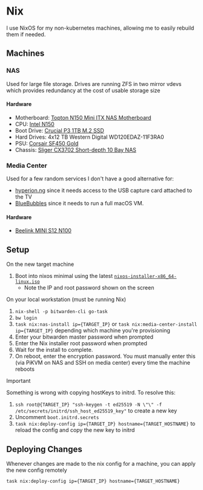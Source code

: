 # Nix

I use NixOS for my non-kubernetes machines, allowing me to easily rebuild them if needed.

## Machines

### NAS

Used for large file storage. Drives are running ZFS in two mirror vdevs which provides redundancy at the cost of usable storage size

#### Hardware

- Motherboard: [Topton N150 Mini ITX NAS Motherboard](https://www.aliexpress.us/item/3256807243287509.html)
- CPU: [Intel N150](https://www.intel.com/content/www/us/en/products/sku/241636/intel-processor-n150-6m-cache-up-to-3-60-ghz/specifications.html)
- Boot Drive: [Crucial P3 1TB M.2 SSD](https://www.crucial.com/ssd/p3/ct1000p3ssd8)
- Hard Drives: 4x12 TB Western Digital WD120EDAZ-11F3RA0
- PSU: [Corsair SF450 Gold](https://www.corsair.com/us/en/p/psu/cp-9020104-na/sf-series-sf450-450-watt-80-plus-gold-certified-high-performance-sfx-psu-cp-9020104-na)
- Chassis: [Sliger CX3702 Short-depth 10 Bay NAS](https://sliger.com/products/rackmount/storage/cx3702/)

### Media Center

Used for a few random services I don't have a good alternative for:
- [hyperion.ng](https://github.com/hyperion-project/hyperion.ng) since it needs access to the USB capture card attached to the TV
- [BlueBubbles](https://bluebubbles.app/) since it needs to run a full macOS VM.

#### Hardware

- [Beelink MINI S12 N100](https://www.bee-link.com/products/beelink-mini-s12-pro-n100)

## Setup

On the new target machine
1. Boot into nixos minimal using the latest [`nixos-installer-x86_64-linux.iso`](https://github.com/nix-community/nixos-images)
    - Note the IP and root password shown on the screen

On your local workstation (must be running Nix)
1. `nix-shell -p bitwarden-cli go-task`
1. `bw login`
1. `task nix:nas-install ip={TARGET_IP}` or `task nix:media-center-install ip={TARGET_IP}` depending which machine you're provisioning
1. Enter your bitwarden master password when prompted
1. Enter the Nix installer root password when prompted
1. Wait for the install to complete.
1. On reboot, enter the encryption password. You must manually enter this (via PiKVM on NAS and SSH on media center) every time the machine reboots

> [!IMPORTANT]  
> Something is wrong with copying hostKeys to initrd. To resolve this:
> 1. `ssh root@{TARGET_IP} "ssh-keygen -t ed25519 -N \"\" -f /etc/secrets/initrd/ssh_host_ed25519_key"` to create a new key
> 1. Uncomment `boot.initrd.secrets`
> 1. `task nix:deploy-config ip={TARGET_IP} hostname={TARGET_HOSTNAME}` to reload the config and copy the new key to initrd

## Deploying Changes

Whenever changes are made to the nix config for a machine, you can apply the new config remotely

```sh
task nix:deploy-config ip={TARGET_IP} hostname={TARGET_HOSTNAME}
```
